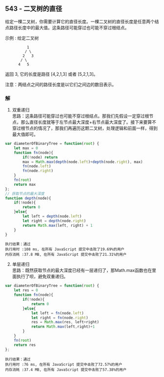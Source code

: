 ## 543 - 二叉树的直径
给定一棵二叉树，你需要计算它的直径长度。一棵二叉树的直径长度是任意两个结点路径长度中的最大值。这条路径可能穿过也可能不穿过根结点。

示例 :
给定二叉树
```
          1
         / \
        2   3
       / \     
      4   5    
```
返回 3, 它的长度是路径 [4,2,1,3] 或者 [5,2,1,3]。

注意：两结点之间的路径长度是以它们之间边的数目表示。

### 解
1. 双重递归  
思路：这条路径可能穿过也可能不穿过根结点。那我们先假设一定穿过根节点，那么直径长度就等于左节点最大深度+右节点最大深度了。接下来要算不穿过根节点的情况了，那我们再遍历这颗二叉树，处理逻辑和前面一样，得到最大值即可。
```js
var diameterOfBinaryTree = function(root) {
    let max = 0
    function fn(node){
        if(!node) return
        max = Math.max(depth(node.left)+depth(node.right), max)
        fn(node.left)
        fn(node.right)
    }
    fn(root)
    return max
};
// 获取节点的最大深度
function depth(node){
    if(!node){
        return 0
    }else{
        let left = depth(node.left)
        let right = depth(node.right)
        return Math.max(left, right) + 1
    }
}
```
```
执行结果：通过
执行用时 :108 ms, 在所有 JavaScript 提交中击败了19.69%的用户
内存消耗 :37.8 MB, 在所有 JavaScript 提交中击败了21.31%的用户
```

2. 单层递归  
思路：既然获取节点的最大深度已经有一层递归了，那Math.max函数也在里面执行了呗，避免双重递归。
```js
var diameterOfBinaryTree = function(root) {
    let res = 0
    function fn(node){
        if(!node){
            return 0
        }else{
            let left = fn(node.left)
            let right = fn(node.right)
            res = Math.max(res, left+right)
            return Math.max(left,right)+1
        }
    }
    fn(root)
    return res
};
```
```
执行结果：通过
执行用时 :76 ms, 在所有 JavaScript 提交中击败了72.57%的用户
内存消耗 :37.4 MB, 在所有 JavaScript 提交中击败了57.38%的用户
```